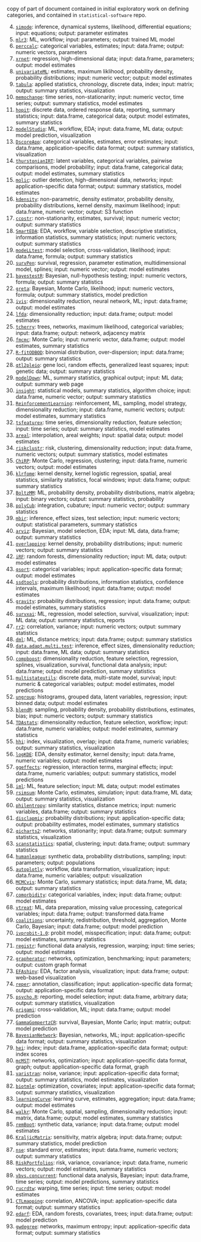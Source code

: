 copy of part of document contained in initial exploratory work on defining categories, and contained in `statistical-software` repo.

4. [`simode`](https://joss.theoj.org/papers/10.21105/joss.01850): inference, dynamical systems, likelihood, differential equations; input: equations; output: parameter estimates
5. [`mlr3`](https://joss.theoj.org/papers/10.21105/joss.01903): ML, workflow; input: parameters; output: trained ML model
6. [`perccalc`](https://joss.theoj.org/papers/10.21105/joss.01796): categorical variables, estimates; input: data.frame; output: numeric vectors, parameters
7. [`xrnet`](https://joss.theoj.org/papers/10.21105/joss.01761): regression, high-dimensional data; input: data.frame, parameters; output: model estimates
8. [`univariateML`](https://joss.theoj.org/papers/10.21105/joss.01863): estimates, maximum liklihood, probability density, probability distributions; input: numeric vector; output: model estimates
12. [`tabula`](https://joss.theoj.org/papers/10.21105/joss.01821): applied statistics, chronology, discrete data, index; input: matrix; output: summary statistics, visualization
15. [`memochange`](https://joss.theoj.org/papers/10.21105/joss.01820): time series, non-stationarity; input: numeric vector, time series; output: summary statistics, model estimates
16. [`hopit`](https://joss.theoj.org/papers/10.21105/joss.01508): discrete data, ordered response data, reporting, summary statistics; input: data.frame, categorical data; output: model estimates, summary statistics
18. [`modelStudio`](https://joss.theoj.org/papers/10.21105/joss.01798): ML, workflow, EDA; input: data.frame, ML data; output: model prediction, visualization
21. [`DscoreApp`](https://joss.theoj.org/papers/10.21105/joss.01764): categorical variables, estimates, error estimates; input: data.frame, application-specific data format; output: summary statistics, visualization
23. [`thurstonianIRT`](https://joss.theoj.org/papers/10.21105/joss.01662): latent variables, categorical variables, pairwise comparisons, model probability; input: data.frame, categorical data; output: model estimates, summary statistics
24. [`molic`](https://joss.theoj.org/papers/10.21105/joss.01665): outlier detection, high-dimensional data, networks; input: application-specific data format; output: summary statistics, model estimates
27. [`kdensity`](https://joss.theoj.org/papers/10.21105/joss.01566): non-parametric, density estimator, probability density, probability distributions, kernel density, maximum likelihood; input: data.frame, numeric vector; output: S3 function
30. [`ccostr`](https://joss.theoj.org/papers/10.21105/joss.01593): non-stationarity, estimates, survival; input: numeric vector; output: summary statistics
31. [`SmartEDA`](https://joss.theoj.org/papers/10.21105/joss.01509): EDA, workflow, variable selection, descriptive statistics, information statistics, summary statistics; input: numeric vectors; output: summary statistics
32. [`modeLLtest`](https://joss.theoj.org/papers/10.21105/joss.01542): model selection, cross-validation, likelihood; input: data.frame, formula; output: summary statistics
33. [`survPen`](https://joss.theoj.org/papers/10.21105/joss.01434): survival, regression, parameter estimation, multidimensional model, splines; input: numeric vector; output: model estimates
37. [`bayestestR`](https://joss.theoj.org/papers/10.21105/joss.01541): Bayesian, null-hypothesis testing; input: numeric vectors, formula; output: summary statistics
38. [`greta`](https://joss.theoj.org/papers/10.21105/joss.01601): Bayesian, Monte Carlo, likelihood; input: numeric vectors, formula; output: summary statistics, model prediction
39. [`ivis`](https://joss.theoj.org/papers/10.21105/joss.01596): dimensionality reduction, neural network, ML; input: data.frame; output: model estimates
41. [`lfda`](https://joss.theoj.org/papers/10.21105/joss.01572): dimensionality reduction; input: data.frame; output: model estimates
42. [`tcherry`](https://joss.theoj.org/papers/10.21105/joss.01480): trees, networks, maximum likelihood, categorical variables; input: data.frame; output: network, adjacency matrix
43. [`fmcmc`](https://joss.theoj.org/papers/10.21105/joss.01427): Monte Carlo; input: numeric vector, data.frame; output: model estimates, summary statistics
45. [`R-fitODBOD`](https://joss.theoj.org/papers/10.21105/joss.01505): binomial distribution, over-dispersion; input: data.frame; output: summary statistics
46. [`qtl2pleio`](https://joss.theoj.org/papers/10.21105/joss.01435): gene loci, random effects, generalized least squares; input: genetic data; output: summary statistics
47. [`modelDown`](https://joss.theoj.org/papers/10.21105/joss.01444): ML, summary statistics, graphical output; input: ML data; output: summary web page
48. [`insight`](https://joss.theoj.org/papers/10.21105/joss.01412): statistical models, summary statistics, algorithm choice; input: data.frame, numeric vector; output: summary statistics
52. [`ReinforcementLearning`](https://joss.theoj.org/papers/10.21105/joss.01087): reinforcement, ML, sampling, model strategy, dimensionality reduction; input: data.frame, numeric vectors; output: model estimates, summary statistics
55. [`tsfeaturex`](https://joss.theoj.org/papers/10.21105/joss.01279): time series, dimensionality reduction, feature selection; input: time series; output: summary statistics, model estimates
58. [`areal`](https://joss.theoj.org/papers/10.21105/joss.01221): interpolation, areal weights; input: spatial data; output: model estimates
64. [`riskclustr`](https://joss.theoj.org/papers/10.21105/joss.01269): risk, clustering, dimensionality reduction; input: data.frame, numeric vectors; output: summary statistics, model estimates
65. [`ChiRP`](https://joss.theoj.org/papers/10.21105/joss.01287): Monte Carlo, regression, clustering; input: data.frame, numeric vectors; output: model estimates
66. [`klrfome`](https://joss.theoj.org/papers/10.21105/joss.00722): kernel density, kernel logistic regression, spatial, areal statistics, similarity statistics, focal windows; input: data.frame; output: summary statistics
75. [`BoltzMM`](https://joss.theoj.org/papers/10.21105/joss.01193): ML, probability density, probability distributions, matrix algebra; input: binary vectors; output: summary statistics, probability
76. [`polyCub`](https://joss.theoj.org/papers/10.21105/joss.01056): integration, cubature; input: numeric vector; output: summary statistics
80. [`mbir`](https://joss.theoj.org/papers/10.21105/joss.00746): inference, effect sizes, test selection; input: numeric vectors; output: statistical parameters, summary statistics
82. [`arviz`](https://joss.theoj.org/papers/10.21105/joss.01143): Bayesian, model selection, EDA; input: ML data, data.frame; output: summary statistics
85. [`overlapping`](https://joss.theoj.org/papers/10.21105/joss.01023): kernel density, probability distributions; input: numeric vectors; output: summary statistics
86. [`iRF`](https://joss.theoj.org/papers/10.21105/joss.01077): random forests, dimensionality reduction; input: ML data; output: model estimates
89. [`qsort`](https://joss.theoj.org/papers/10.21105/joss.00911): categorical variables; input: application-specific data format; output: model estimates
90. [`ssdtools`](https://joss.theoj.org/papers/10.21105/joss.01082): probability distributions, information statistics, confidence intervals, maximum likelihood; input: data.frame; output: model estimates
93. [`gravity`](https://joss.theoj.org/papers/10.21105/joss.01038): probability distributions, regression; input: data.frame; output: model estimates, summary statistics
96. [`survxai`](https://joss.theoj.org/papers/10.21105/joss.00961): ML, regression, model selection, survival, visualization; input: ML data; output: summary statistics, reports
99. [`rr2`](https://joss.theoj.org/papers/10.21105/joss.01028): correlation, variance; input: numeric vectors; output: summary statistics
100. [`dml`](https://joss.theoj.org/papers/10.21105/joss.01036): ML, distance metrics; input: data.frame; output: summary statistics
102. [`data.adapt.multi.test`](https://joss.theoj.org/papers/10.21105/joss.00161): inference, effect sizes, dimensionality reduction; input: data.frame, ML data; output: summary statistics
103. [`compboost`](https://joss.theoj.org/papers/10.21105/joss.00967): dimensionality reduction, feature selection, regression, splines, visualization, survival, functional data analysis; input: data.frame; output: model prediction, summary statistics
104. [`multistateutils`](https://joss.theoj.org/papers/10.21105/joss.00893): discrete data, multi-state model, survival; input: numeric & categorical variables; output: model estimates, model predictions
110. [`ungroup`](https://joss.theoj.org/papers/10.21105/joss.00937): histograms, grouped data, latent variables, regression; input: binned data; output: model estimates
113. [`blendR`](https://joss.theoj.org/papers/10.21105/joss.00886): sampling, probability density, probability distributions, estimates, bias; input: numeric vectors; output: summary statistics
116. [`TDAstats`](https://joss.theoj.org/papers/10.21105/joss.00860): dimensionality reduction, feature selection, workflow; input: data.frame, numeric variables; output: model estimates, summary statistics
119. [`hhi`](https://joss.theoj.org/papers/10.21105/joss.00828): index, visualization, overlap; input: data.frame, numeric variables; output: summary statistics, visualization
120. [`logKDE`](https://joss.theoj.org/papers/10.21105/joss.00870): EDA, density estimator, kernel density; input: data.frame, numeric variables; output: model estimates
124. [`ggeffects`](https://joss.theoj.org/papers/10.21105/joss.00772): regression, interaction terms, marginal effects; input: data.frame, numeric variables; output: summary statistics, model predictions
125. [`iml`](https://joss.theoj.org/papers/10.21105/joss.00786): ML, feature selection; input: ML data; output: model estimates
127. [`rsimsum`](https://joss.theoj.org/papers/10.21105/joss.00739): Monte Carlo, estimates, simulation; input: data.frame, ML data; output: summary statistics, visualization
129. [`philentropy`](https://joss.theoj.org/papers/10.21105/joss.00765): similarity statistics, distance metrics; input: numeric variables, data.frame; output: summary statistics
130. [`disclapmix`](https://joss.theoj.org/papers/10.21105/joss.00748): probability distributions; input: application-specific data; output: probability estimates, model estimates, summary statistics
131. [`qicharts2`](https://joss.theoj.org/papers/10.21105/joss.00699): networks, stationarity; input: data.frame; output: summary statistics, visualization
132. [`scanstatistics`](https://joss.theoj.org/papers/10.21105/joss.00515): spatial, clustering; input: data.frame; output: summary statistics
136. [`humanleague`](https://joss.theoj.org/papers/10.21105/joss.00629): synthetic data, probability distributions, sampling; input: parameters; output: populations
140. [`autoplotly`](https://joss.theoj.org/papers/10.21105/joss.00657): workflow, data transformation, visualization; input: data.frame, numeric variables; output: visualization
141. [`MCMCvis`](https://joss.theoj.org/papers/10.21105/joss.00640): Monte Carlo, summary statistics; input: data.frame, ML data; output: summary statistics
142. [`comorbidity`](https://joss.theoj.org/papers/10.21105/joss.00648): categorical variables, index; input: data.frame; output: model estimates
148. [`vtreat`](https://joss.theoj.org/papers/10.21105/joss.00584): ML, data preparation, missing value processing, categorical variables; input: data.frame; output: transformed data.frame
149. [`coalitions`](https://joss.theoj.org/papers/10.21105/joss.00606): uncertainty, redistribution, threshold, aggregation, Monte Carlo, Bayesian; input: data.frame; output: model prediction
151. [`ivprobit-1.0`](https://joss.theoj.org/papers/10.21105/joss.00523): probit model, misspecification; input: data.frame; output: model estimates, summary statistics
152. [`registr`](https://joss.theoj.org/papers/10.21105/joss.00557): functional data analysis, regression, warping; input: time series; output: model estimates
153. [`grapherator`](https://joss.theoj.org/papers/10.21105/joss.00528): networks, optimization, benchmarking; input: parameters; output: custom graph format
155. [`EFAshiny`](https://joss.theoj.org/papers/10.21105/joss.00567): EDA, factor analysis, visualization; input: data.frame; output: web-based visualization
157. [`reper`](https://joss.theoj.org/papers/10.21105/joss.00527): annotation, classification; input: application-specific data format; output: application-specific data format
158. [`psycho.R`](https://joss.theoj.org/papers/10.21105/joss.00470): reporting, model selection; input: data.frame, arbitrary data; output: summary statistics, visualization
160. [`origami`](https://joss.theoj.org/papers/10.21105/joss.00512): cross-validation, ML; input: data.frame; output: model prediction
162. [`GammaGompertzCR`](https://joss.theoj.org/papers/10.21105/joss.00216): survival, Bayesian, Monte Carlo; input: matrix; output: model prediction
166. [`BayesianNetwork`](https://joss.theoj.org/papers/10.21105/joss.00425): Bayesian, networks, ML; input: application-specific data format; output: summary statistics, visualization
174. [`hei`](https://joss.theoj.org/papers/10.21105/joss.00417): index; input: data.frame, application-specific data format; output: index scores
176. [`mcMST`](https://joss.theoj.org/papers/10.21105/joss.00374): networks, optimization; input: application-specific data format, graph; output: application-specific data format, graph
178. [`varistran`](https://joss.theoj.org/papers/10.21105/joss.00257): noise, variance; input: application-specific data format; output: summary statistics, model estimates, visualization
183. [`biotmle`](https://joss.theoj.org/papers/10.21105/joss.00295): optimization, covariates; input: application-specific data format; output: summary statistics, visualization
187. [`learningCurve`](https://joss.theoj.org/papers/10.21105/joss.00202): learning curve, estimates, aggregation; input: data.frame; output: model estimates
189. [`walkr`](https://joss.theoj.org/papers/10.21105/joss.00061): Monte Carlo, spatial, sampling, dimensionality reduction; input: matrix, data.frame; output: model estimates, summary statistics
192. [`remBoot`](https://joss.theoj.org/papers/10.21105/joss.00176): synthetic data, variance; input: data.frame; output: model estimates
194. [`KraljicMatrix`](https://joss.theoj.org/papers/10.21105/joss.00170): sensitivity, matrix algebra; input: data.frame; output: summary statistics, model prediction
195. [`nse`](https://joss.theoj.org/papers/10.21105/joss.00172): standard error, estimates; input: data.frame, numeric vectors; output: summary statistics
196. [`RiskPortfolios`](https://joss.theoj.org/papers/10.21105/joss.00171): risk, variance, covariance; input: data.frame, numeric vectors; output: model estimates, summary statistics
200. [`vbvs.concurrent`](https://joss.theoj.org/papers/10.21105/joss.00141): functional data analysis, Bayesian; input: data.frame, time series; output: model predictions, summary statistics
203. [`rucrdtw`](https://joss.theoj.org/papers/10.21105/joss.00100): warping, time series; input: time series; output: model estimates
204. [`CTLmapping`](https://joss.theoj.org/papers/10.21105/joss.00087): correlation, ANCOVA; input: application-specific data format; output: summary statistics
205. [`edarf`](https://joss.theoj.org/papers/10.21105/joss.00092): EDA, random forests, covariates, trees; input: data.frame; output: model prediction
213. [`gwdegree`](https://joss.theoj.org/papers/10.21105/joss.00036): networks, maximum entropy; input: application-specific data format; output: summary statistics

